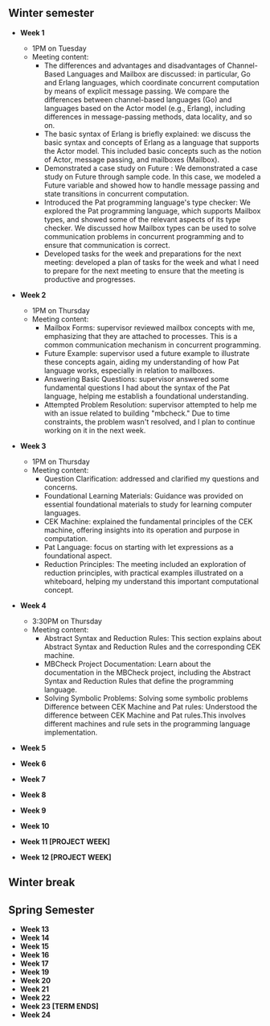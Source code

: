 ## Winter semester

* **Week 1**
  
  * 1PM on Tuesday
  * Meeting content:
    * The differences and advantages and disadvantages of Channel-Based Languages and Mailbox are discussed: in particular, Go and Erlang languages, which coordinate concurrent computation by means of explicit message passing. We compare the differences between channel-based languages (Go) and languages based on the Actor model (e.g., Erlang), including differences in message-passing methods, data locality, and so on.
    * The basic syntax of Erlang is briefly explained: we discuss the basic syntax and concepts of Erlang as a language that supports the Actor model. This included basic concepts such as the notion of Actor, message passing, and mailboxes (Mailbox).
    * Demonstrated a case study on Future : We demonstrated a case study on Future through sample code. In this case, we modeled a Future variable and showed how to handle message passing and state transitions in concurrent computation.
    * Introduced the Pat programming language's type checker: We explored the Pat programming language, which supports Mailbox types, and showed some of the relevant aspects of its type checker. We discussed how Mailbox types can be used to solve communication problems in concurrent programming and to ensure that communication is correct.
    * Developed tasks for the week and preparations for the next meeting: developed a plan of tasks for the week and what I need to prepare for the next meeting to ensure that the meeting is productive and progresses.
* **Week 2**
  * 1PM on Thursday
  * Meeting content:
    * Mailbox Forms:  supervisor reviewed mailbox concepts with me, emphasizing that they are attached to processes. This is a common communication mechanism in concurrent programming.
    * Future Example: supervisor used a future example to illustrate these concepts again, aiding my understanding of how Pat language works, especially in relation to mailboxes.
    * Answering Basic Questions: supervisor answered some fundamental questions I had about the syntax of the Pat language, helping me establish a foundational understanding.
    * Attempted Problem Resolution:  supervisor attempted to help me with an issue related to building "mbcheck." Due to time constraints, the problem wasn't resolved, and I plan to continue working on it in the next week.
* **Week 3**
  * 1PM on Thursday
  * Meeting content:
    * Question Clarification: addressed and clarified my questions and concerns.
    * Foundational Learning Materials: Guidance was provided on essential foundational materials to study for learning computer languages.
    * CEK Machine: explained the fundamental principles of the CEK machine, offering insights into its operation and purpose in computation.
    * Pat Language: focus on starting with let expressions as a foundational aspect.
    * Reduction Principles: The meeting included an exploration of reduction principles, with practical examples illustrated on a whiteboard, helping my understand this important computational concept.
* **Week 4**
  * 3:30PM on Thursday
  * Meeting content:
    * Abstract Syntax and Reduction Rules: This section explains about Abstract Syntax and Reduction Rules and the corresponding CEK machine. 
    * MBCheck Project Documentation: Learn about the documentation in the MBCheck project, including the Abstract Syntax and Reduction Rules that define the programming language.
    * Solving Symbolic Problems: Solving some symbolic problems Difference between CEK Machine and Pat rules: Understood the difference between CEK Machine and Pat rules.This involves different machines and rule sets in the programming language implementation.
* **Week 5**
* **Week 6**
* **Week 7**
* **Week 8**
* **Week 9**
* **Week 10**
* **Week 11 [PROJECT WEEK]**
* **Week 12 [PROJECT WEEK]**

## Winter break

## Spring Semester

* **Week 13**
* **Week 14**
* **Week 15**
* **Week 16**
* **Week 17**
* **Week 19**
* **Week 20**
* **Week 21**
* **Week 22**
* **Week 23 [TERM ENDS]**
* **Week 24**

